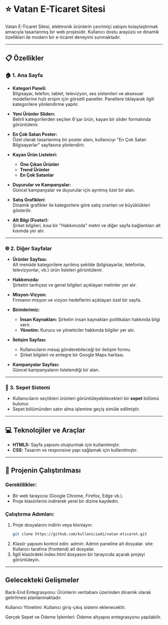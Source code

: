 # ⭐ **Vatan E-Ticaret Sitesi**  

Vatan E-Ticaret Sitesi, elektronik ürünlerin çevrimiçi satışını kolaylaştırmak amacıyla tasarlanmış bir web projesidir. Kullanıcı dostu arayüzü ve dinamik özellikleri ile modern bir e-ticaret deneyimi sunmaktadır.  

---

## 📋 **Özellikler**  

### 🏠 **1. Ana Sayfa**  
- **Kategori Paneli:**  
  Bilgisayar, telefon, tablet, televizyon, ses sistemleri ve aksesuar modellerine hızlı erişim için görselli paneller. Panellere tıklayarak ilgili kategorilere yönlendirme yapılır.  

- **Yeni Ürünler Sliderı:**  
  Belirli kategorilerden seçilen 6'şar ürün, kayan bir slider formatında görüntülenir.  

- **En Çok Satan Poster:**  
  Özel olarak tasarlanmış bir poster alanı, kullanıcıyı "En Çok Satan Bilgisayarlar" sayfasına yönlendirir.  

- **Kayan Ürün Listeleri:**  
  - **Öne Çıkan Ürünler**  
  - **Trend Ürünler**  
  - **En Çok Satanlar**  

- **Duyurular ve Kampanyalar:**  
  Güncel kampanyalar ve duyurular için ayrılmış özel bir alan.  

- **Satış Grafikleri:**  
  Dinamik grafikler ile kategorilere göre satış oranları ve büyüklükleri gösterilir.  

- **Alt Bilgi (Footer):**  
  Şirket bilgileri, kısa bir "Hakkımızda" metni ve diğer sayfa bağlantıları alt kısımda yer alır.  

---

### 🌐 **2. Diğer Sayfalar**  
- **Ürünler Sayfası:**  
  Alt menüde kategorilere ayrılmış şekilde (bilgisayarlar, telefonlar, televizyonlar, vb.) ürün listeleri görüntülenir.  

- **Hakkımızda:**  
  Şirketin tarihçesi ve genel bilgileri açıklayan metinler yer alır.  

- **Misyon-Vizyon:**  
  Firmanın misyon ve vizyon hedeflerini açıklayan özel bir sayfa.  

- **Birimlerimiz:**  
  - **İnsan Kaynakları:** Şirketin insan kaynakları politikaları hakkında bilgi verir.  
  - **Yönetim:** Kurucu ve yöneticiler hakkında bilgiler yer alır.  

- **İletişim Sayfası:**  
  - Kullanıcıların mesaj gönderebileceği bir iletişim formu.  
  - Şirket bilgileri ve entegre bir Google Maps haritası.  

- **Kampanyalar Sayfası:**  
  Güncel kampanyaların listelendiği bir alan.  

---

### 🛒 **3. Sepet Sistemi**  
- Kullanıcıların seçtikleri ürünleri görüntüleyebilecekleri bir **sepet** bölümü bulunur.  
- Sepet bölümünden satın alma işlemine geçiş simüle edilmiştir.  

---

## 💻 **Teknolojiler ve Araçlar**  

- **HTML5:** Sayfa yapısını oluşturmak için kullanılmıştır.  
- **CSS:** Tasarım ve responsive yapı sağlamak için kullanılmıştır.   

---

## 🚀 **Projenin Çalıştırılması**  

### **Gereklilikler:**  
- Bir web tarayıcısı (Google Chrome, Firefox, Edge vb.).  
- Proje klasörlerini indirerek yerel bir dizine kaydedin.  

### **Çalıştırma Adımları:**  
1. Proje dosyalarını indirin veya klonlayın:  
   ```bash  
   git clone https://github.com/kullaniciadi/vatan-eticaret.git
2. Klasör yapısını kontrol edin:
   admin: Admin paneline ait dosyalar.
   site: Kullanıcı tarafına (frontend) ait dosyalar.
3. İlgili klasördeki index.html dosyasını bir tarayıcıda açarak projeyi görüntüleyin.

---

## **Gelecekteki Gelişmeler**
Back-End Entegrasyonu:
Ürünlerin veritabanı üzerinden dinamik olarak getirilmesi planlanmaktadır.

Kullanıcı Yönetimi:
Kullanıcı giriş-çıkış sistemi eklenecektir.

Gerçek Sepet ve Ödeme İşlemleri:
Ödeme altyapısı entegrasyonu yapılabilir.
